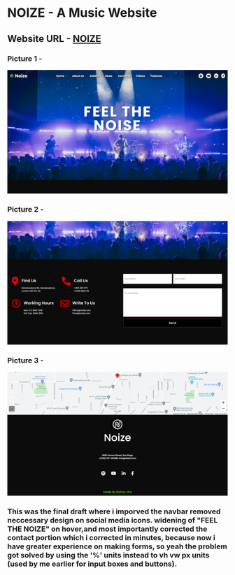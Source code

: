 # NOIZE - A Music Website

## Website URL - [NOIZE](https://rishav-jha-mech.github.io/Noize/Noize/)

### Picture 1 -
![one](Noize/gitimages/one.png)
### Picture 2 -
![two](Noize/gitimages/two.png)

### Picture 3 -
![three](Noize/gitimages/three.png)

### This was the final draft where i imporved the navbar removed neccessary design on social media icons. widening of "FEEL THE NOIZE" on hover,and most importantly corrected the contact portion which i corrected in minutes, because now i have greater experience on making forms, so yeah the problem got solved by using the '%' units instead to vh vw px units (used by me earlier for input boxes and buttons).
